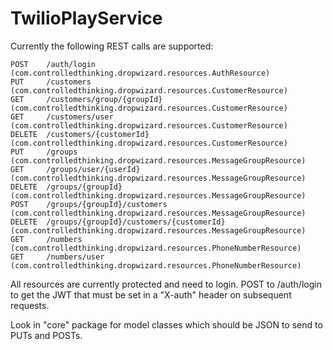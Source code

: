 # TwilioPlayService

Currently the following REST calls are supported:

    POST    /auth/login (com.controlledthinking.dropwizard.resources.AuthResource)
    PUT     /customers (com.controlledthinking.dropwizard.resources.CustomerResource)
    GET     /customers/group/{groupId} (com.controlledthinking.dropwizard.resources.CustomerResource)
    GET     /customers/user (com.controlledthinking.dropwizard.resources.CustomerResource)
    DELETE  /customers/{customerId} (com.controlledthinking.dropwizard.resources.CustomerResource)
    PUT     /groups (com.controlledthinking.dropwizard.resources.MessageGroupResource)
    GET     /groups/user/{userId} (com.controlledthinking.dropwizard.resources.MessageGroupResource)
    DELETE  /groups/{groupId} (com.controlledthinking.dropwizard.resources.MessageGroupResource)
    POST    /groups/{groupId}/customers (com.controlledthinking.dropwizard.resources.MessageGroupResource)
    DELETE  /groups/{groupId}/customers/{customerId} (com.controlledthinking.dropwizard.resources.MessageGroupResource)
    GET     /numbers (com.controlledthinking.dropwizard.resources.PhoneNumberResource)
    GET     /numbers/user (com.controlledthinking.dropwizard.resources.PhoneNumberResource)

All resources are currently protected and need to login.  POST to /auth/login to get the JWT that must be set in a "X-auth" header on subsequent requests.

Look in "core" package for model classes which should be JSON to send to PUTs and POSTs.
